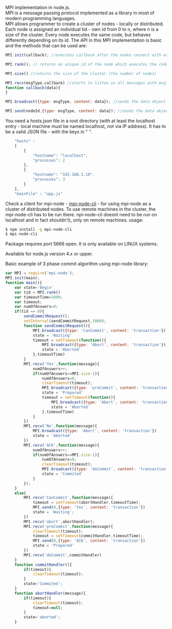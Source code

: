 MPI implementation in node.js.  
MPI is a message passing protocol implemented as a library in most of modern programming languages.  
MPI allows programmer to create a cluster of nodes - locally or distributed. Each node is assigned an individual tid - own id from 0 to n, where n is a size of the cluster. Every node executes the same code, but behaves differently depending on its id.
The API in this MPI implementation is basic and the methods that can be used are:
```js
MPI.init(callback); //executes callback after the nodes connect with each other
```
```js
MPI.rank(); // returns an unique id of the node which executes the code
```
```js
MPI.size() //returns the size of the cluster (the number of nodes)
```
```js
MPI.recv(msgType,callback) //starts to listen on all messages with msgType type and invokes callback on each message with the content as first parameter
function callback(data){
}
```
```js
MPI.broadcast({type: msgType, content: data}); //sends the data object to all the nodes that are listeing to msgType event
```
```js
MPI.send(nodeId,{type: msgType, content: data}); //sends the data object only to a node with tid equal to nodeId. The type of this message is msgType.
```


You need a hosts.json file in a root directory (with at least the localhost entry - local machine must be named localhost,
not via IP address).
It has to be a valid JSON file - with the keys in " ".
```js
    "hosts" :
    [
        {
            "hostname": "localhost",
            "processes": 2
        },
        {
            "hostname": "192.168.1.10",
            "processes": 3
        }
    ],
    "mainFile" : "app.js"

```
Check a client for mpi-node  - [mpi-node-cli] - for using mpi-node as a cluster of distributed nodes.
To use remote machines in the cluster, the mpi-node-cli has to be run there.
npi-node-cli doesnt need to be run on localhost and in fact shouldn't), only on remote machines.
usage:
```sh
$ npm install -g mpi-node-cli
$ mpi-node-cli
```
Package requires port 5666 open.
It is only available on LINUX systems.

Available for node.js version 4.x or upper.

Basic example of 3 phase commit algorithm using mpi-node library:
```js
var MPI = require('mpi-node');
MPI.init(main);
function main(){
    var state='Begin'
    var tid = MPI.rank()
    var timeoutTime=5000;
    var timeout;
    var numOfAnswers=0;
    if(tid == 0){
        sendCommitRequest();
        setInterval(sendCommitRequest,1000);
        function sendCommitRequest(){
            MPI.broadcast({type: 'CanCommit', content: 'transaction'})
            state = 'Waiting'
            timeout = setTimeout(function(){
                MPI.broadcast({type: 'Abort', content: 'transaction'})
                state = 'Aborted'
            },timeoutTime)
        }
        MPI.recv('Yes',function(message){
            numOfAnswers++;
            if(numOfAnswers==MPI.size-1){
                numOfAnswers=0;
                clearTimeout(timeout);
                MPI.broadcast({type: 'preCommit', content: 'transaction'})
                state = 'Prepared'
                timeout = setTimeout(function(){
                    MPI.broadcast({type: 'Abort', content: 'transaction'})
                    state = 'Aborted'
                },timeoutTime)
            }
        })
        MPI.recv('No',function(message){
            MPI.broadcast({type: 'Abort', content: 'transaction'})
            state = 'Aborted'
        })
        MPI.recv('ACK',function(message){
            numOfAnswers++;
            if(numOfAnswers==MPI.size-1){
                numOfAnswers=0;
                clearTimeout(timeout);
                MPI.broadcast({type: 'doCommit', content: 'transaction'})
                state = 'Commited'
            }
        });
    }
    else{
        MPI.recv('CanCommit',function(message){
            timeout = setTimeout(abortHandler,timeoutTime);
            MPI.send(0,{type: 'Yes', content: 'transaction'})
            state = 'Waiting';
        })
        MPI.recv('abort',abortHandler);
        MPI.recv('preCommit',function(message){
            clearTimeout(timeout);
            timeout = setTimeout(commitHandler,timeoutTime);
            MPI.send(0,{type: 'ACK', content: 'transaction'})
            state = 'Prepared'
        })
        MPI.recv('doCommit',commitHandler)
    }
    function commitHandler(){
        if(timeout){
            clearTimeout(timeout);
        }
        state='Commited';
    }
    function abortHandler(message){
        if(timeout){
            clearTimeout(timeout);
            timeout=null;
        }
        state='aborted';
    }
```

[mpi-node-cli]: <https://www.npmjs.com/package/mpi-node-cli>